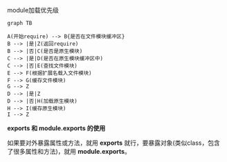module加载优先级

```mermaid
graph TB

A(开始require) --> B{是否在文件模块缓冲区}
B --> |是|Z(返回require)
B --> |否|C(是否是原生模块)
C --> |是|D(是否在原生模块缓冲区中)
C --> |否|E(查找文件模块)
E --> F(根据扩展名载入文件模块)
F --> G(缓存文件模块)
G --> Z
D --> |是|Z
D --> |否|H(加载原生模块)
H --> I(缓存原生模块)
I --> Z

```



**exports 和 module.exports 的使用**

如果要对外暴露属性或方法，就用 **exports** 就行，要暴露对象(类似class，包含了很多属性和方法)，就用 **module.exports**。